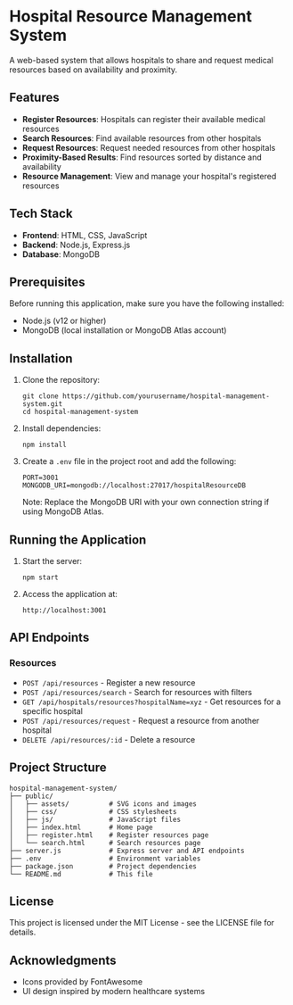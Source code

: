 # Hospital Resource Management System

A web-based system that allows hospitals to share and request medical resources based on availability and proximity.

## Features

- **Register Resources**: Hospitals can register their available medical resources
- **Search Resources**: Find available resources from other hospitals
- **Request Resources**: Request needed resources from other hospitals
- **Proximity-Based Results**: Find resources sorted by distance and availability
- **Resource Management**: View and manage your hospital's registered resources

## Tech Stack

- **Frontend**: HTML, CSS, JavaScript
- **Backend**: Node.js, Express.js
- **Database**: MongoDB

## Prerequisites

Before running this application, make sure you have the following installed:

- Node.js (v12 or higher)
- MongoDB (local installation or MongoDB Atlas account)

## Installation

1. Clone the repository:
   ```
   git clone https://github.com/yourusername/hospital-management-system.git
   cd hospital-management-system
   ```

2. Install dependencies:
   ```
   npm install
   ```

3. Create a `.env` file in the project root and add the following:
   ```
   PORT=3001
   MONGODB_URI=mongodb://localhost:27017/hospitalResourceDB
   ```
   Note: Replace the MongoDB URI with your own connection string if using MongoDB Atlas.

## Running the Application

1. Start the server:
   ```
   npm start
   ```

2. Access the application at:
   ```
   http://localhost:3001
   ```

## API Endpoints

### Resources

- `POST /api/resources` - Register a new resource
- `POST /api/resources/search` - Search for resources with filters
- `GET /api/hospitals/resources?hospitalName=xyz` - Get resources for a specific hospital
- `POST /api/resources/request` - Request a resource from another hospital
- `DELETE /api/resources/:id` - Delete a resource

## Project Structure

```
hospital-management-system/
├── public/
│   ├── assets/          # SVG icons and images
│   ├── css/             # CSS stylesheets
│   ├── js/              # JavaScript files
│   ├── index.html       # Home page
│   ├── register.html    # Register resources page
│   └── search.html      # Search resources page
├── server.js            # Express server and API endpoints
├── .env                 # Environment variables
├── package.json         # Project dependencies
└── README.md            # This file
```

## License

This project is licensed under the MIT License - see the LICENSE file for details.

## Acknowledgments

- Icons provided by FontAwesome
- UI design inspired by modern healthcare systems 